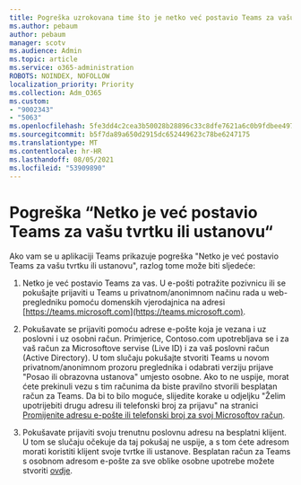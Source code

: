 ```yaml
---
title: Pogreška uzrokovana time što je netko već postavio Teams za vašu tvrtku ili ustanovu
ms.author: pebaum
author: pebaum
manager: scotv
ms.audience: Admin
ms.topic: article
ms.service: o365-administration
ROBOTS: NOINDEX, NOFOLLOW
localization_priority: Priority
ms.collection: Adm_O365
ms.custom:
- "9002343"
- "5063"
ms.openlocfilehash: 5fe3dd4c2cea3b50028b28896c33c8dfe7621a6c0b9fdbee4976dfb0e62c3f5d
ms.sourcegitcommit: b5f7da89a650d2915dc652449623c78be6247175
ms.translationtype: MT
ms.contentlocale: hr-HR
ms.lasthandoff: 08/05/2021
ms.locfileid: "53909890"
---
```

# <a name="someone-has-already-set-up-teams-for-your-organization-error"></a>Pogreška “Netko je već postavio Teams za vašu tvrtku ili ustanovu“

Ako vam se u aplikaciji Teams prikazuje pogreška "Netko je već postavio Teams za vašu tvrtku ili ustanovu", razlog tome može biti sljedeće:

1. Netko je već postavio Teams za vas. U e-pošti potražite pozivnicu ili se pokušajte prijaviti u Teams u privatnom/anonimnom načinu rada u web-pregledniku pomoću domenskih vjerodajnica na adresi [https://teams.microsoft.com](https://teams.microsoft.com).

2. Pokušavate se prijaviti pomoću adrese e-pošte koja je vezana i uz poslovni i uz osobni račun. Primjerice, Contoso.com upotrebljava se i za vaš račun za Microsoftove servise (Live ID) i za vaš poslovni račun (Active Directory). U tom slučaju pokušajte stvoriti Teams u novom privatnom/anonimnom prozoru preglednika i odabrati verziju prijave "Posao ili obrazovna ustanova" umjesto osobne. Ako to ne uspije, morat ćete prekinuli vezu s tim računima da biste pravilno stvorili besplatan račun za Teams. Da bi to bilo moguće, slijedite korake u odjeljku "Želim upotrijebiti drugu adresu ili telefonski broj za prijavu" na stranici [Promijenite adresu e-pošte ili telefonski broj za svoj Microsoftov račun](https://support.microsoft.com/help/12407).

3. Pokušavate prijaviti svoju trenutnu poslovnu adresu na besplatni klijent. U tom se slučaju očekuje da taj pokušaj ne uspije, a s tom ćete adresom morati koristiti klijent svoje tvrtke ili ustanove. Besplatan račun za Teams s osobnom adresom e-pošte za sve oblike osobne upotrebe možete stvoriti [ovdje](https://products.office.com/microsoft-teams/group-chat-software).
